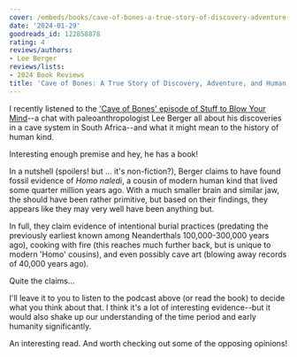 ```yaml
---
cover: /embeds/books/cave-of-bones-a-true-story-of-discovery-adventure-and-human-origins.jpg
date: '2024-01-29'
goodreads_id: 122858878
rating: 4
reviews/authors:
- Lee Berger
reviews/lists:
- 2024 Book Reviews
title: 'Cave of Bones: A True Story of Discovery, Adventure, and Human Origins'
---
```

I recently listened to the ['Cave of Bones' episode of Stuff to Blow Your Mind](https://www.iheart.com/podcast/105-stuff-to-blow-your-mind-21123915/episode/cave-of-bones-with-lee-berger-120180187/)--a chat with paleoanthropologist Lee Berger all about his discoveries in a cave system in South Africa--and what it might mean to the history of human kind. 

Interesting enough premise and hey, he has a book!

<!--more-->

In a nutshell (spoilers! but ... it's non-fiction?), Berger claims to have found fossil evidence of *Homo naledi*, a cousin of modern human kind that lived some quarter million years ago. With a much smaller brain and similar jaw, the should have been rather primitive, but based on their findings, they appears like they may very well have been anything but. 

In full, they claim evidence of intentional burial practices (predating the previously earliest known among Neanderthals 100,000-300,000 years ago), cooking with fire (this reaches much further back, but is unique to modern 'Homo' cousins), and even possibly cave art (blowing away records of 40,000 years ago). 

Quite the claims...

I'll leave it to you to listen to the podcast above (or read the book) to decide what you think about that. I think it's a lot of interesting evidence--but it would also shake up our understanding of the time period and early humanity significantly. 

An interesting read. And worth checking out some of the opposing opinions!